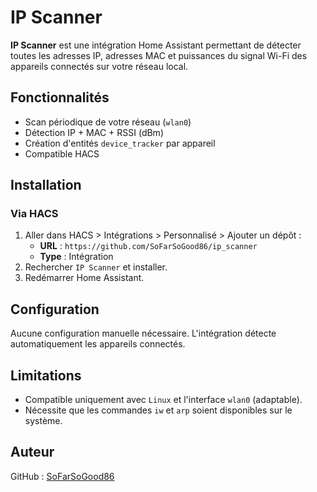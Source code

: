 # IP Scanner

**IP Scanner** est une intégration Home Assistant permettant de détecter toutes les adresses IP, adresses MAC et puissances du signal Wi-Fi des appareils connectés sur votre réseau local.

## Fonctionnalités

- Scan périodique de votre réseau (`wlan0`)
- Détection IP + MAC + RSSI (dBm)
- Création d'entités `device_tracker` par appareil
- Compatible HACS

## Installation

### Via HACS

1. Aller dans HACS > Intégrations > Personnalisé > Ajouter un dépôt :
   - **URL** : `https://github.com/SoFarSoGood86/ip_scanner`
   - **Type** : Intégration
2. Rechercher `IP Scanner` et installer.
3. Redémarrer Home Assistant.

## Configuration

Aucune configuration manuelle nécessaire. L'intégration détecte automatiquement les appareils connectés.

## Limitations

- Compatible uniquement avec `Linux` et l'interface `wlan0` (adaptable).
- Nécessite que les commandes `iw` et `arp` soient disponibles sur le système.

## Auteur

GitHub : [SoFarSoGood86](https://github.com/SoFarSoGood86)
